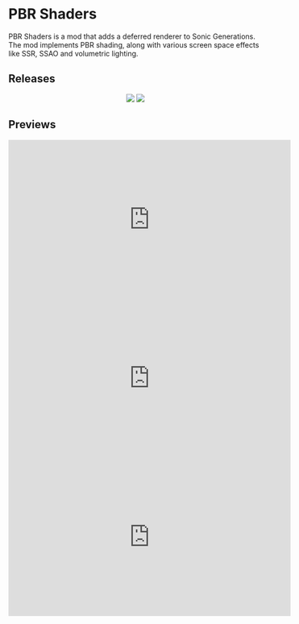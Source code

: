 # PBR Shaders

PBR Shaders is a mod that adds a deferred renderer to Sonic Generations. The mod implements PBR shading, along with various screen space effects like SSR, SSAO and volumetric lighting. 

## Releases

<div align="center">
    <a href="https://gamebanana.com/mods/288953"><img src="https://gamebanana.com/mods/embeddables/288953?type=large"/></a>
    <a href="https://gamebanana.com/mods/288972"><img src="https://gamebanana.com/mods/embeddables/288972?type=large"/></a>
</div>

## Previews

<div align="center">
    <iframe width="560" height="315" src="https://www.youtube.com/embed/VWFa-dVX5qw" title="YouTube video player" frameborder="0" allow="accelerometer; autoplay; clipboard-write; encrypted-media; gyroscope; picture-in-picture; web-share" allowfullscreen></iframe>
    <iframe width="560" height="315" src="https://www.youtube.com/embed/dzzEWrEzKx4" title="YouTube video player" frameborder="0" allow="accelerometer; autoplay; clipboard-write; encrypted-media; gyroscope; picture-in-picture; web-share" allowfullscreen></iframe>
    <iframe width="560" height="315" src="https://www.youtube.com/embed/6h27aLW3gqU" title="YouTube video player" frameborder="0" allow="accelerometer; autoplay; clipboard-write; encrypted-media; gyroscope; picture-in-picture; web-share" allowfullscreen></iframe>
</div>